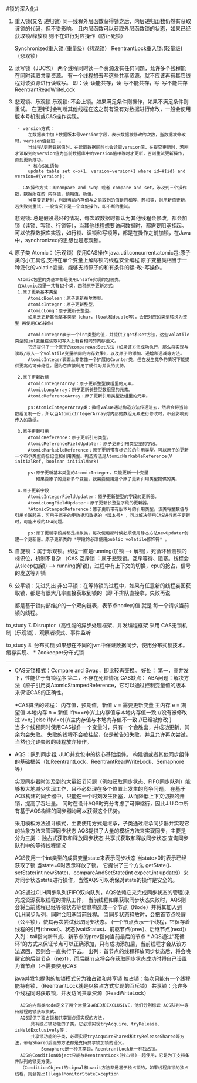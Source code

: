 #锁的深入化#
1. 重入锁(又名 递归锁)
    同一线程外层函数获得锁之后，内层递归函数仍然有获取该锁的代码，但不受影响。
    且内层函数可以获取外层函数锁的状态，如果已经获取锁/释放锁 则不在进行对应操作（防止死锁）
    
    Synchronized重入锁:(重量级)（悲观锁）
    ReentrantLock重入锁:(轻量级)（悲观锁）
    
2. 读写锁（JUC包）
    两个线程同时读一个资源没有任何问题，允许多个线程能在同时读取共享资源。
    有一个线程想去写这些共享资源，就不应该再有其它线程对该资源进行读或写。
    即：读-读能共存，读-写不能共存，写-写不能共存
    ReentrantReadWriteLock

3. 悲观锁、乐观锁
    乐观锁:
        不会上锁。如果满足条件则操作，如果不满足条件则重试。
        在更新时会判断其他线程在这之前有没有对数据进行修改，一般会使用版本号机制或CAS操作实现。
        
        - version方式：
            在数据表中加上数据版本号version字段，表示数据被修改的次数，当数据被修改时，version值会加一。
            当线程A更新数据值时，在读取数据同时也会读取version值，在提交更新时，若刚才读取到的version值为当前数据库中的version值相等时才更新，否则重试更新操作，直到更新成功。
            * 核心SQL语句
            update table set x=x+1, version=version+1 where id=#{id} and version=#{version};    
        
        - CAS操作方式：即compare and swap 或者 compare and set，涉及到三个操作数，数据所在的 内存值，预期值，新值。
            当需要更新时，判断当前内存值与之前取到的值是否相等，若相等，则用新值更新，若失败则重试，一般情况下是一个自旋操作，即不断的重试。
            
    悲观锁:
        总是假设最坏的情况，每次取数据时都认为其他线程会修改，都会加锁（读锁、写锁、行锁等），当其他线程想要访问数据时，都需要阻塞挂起。
        可以依靠数据库实现，如行锁、读锁和写锁等，都是在操作之前加锁，在Java中，synchronized的思想也是悲观锁。
    
4. 原子类
    Atomic：（乐观锁）使用CAS操作
        java.util.concurrent.atomic包;原子类的小工具包,支持在单个变量上解除锁的线程安全编程
        原子变量类相当于一种泛化的volatile变量，能够支持原子的和有条件的读-改-写操作。
        
        Atomic包里的类基本都是使用Unsafe实现的包装类。
        在Atomic包里一共有12个类，四种原子更新方式:
        1.原子更新基本类型
            AtomicBoolean：原子更新布尔类型。
            AtomicInteger：原子更新整型。
            AtomicLong：原子更新长整型。
            如果是更新其他基本类型（char，float和double等），会把对应的类型转换为整型 再使用CAS操作）
            
            AtomicInteger表示一个int类型的值，并提供了get和set方法，这些Volatile类型的int变量在读取和写入上有着相同的内存语义。
            它还提供了一个原子的compareAndSet方法（如果该方法成功执行，那么将实现与读取/写入一个volatile变量相同的内存效果），以及原子的添加、递增和递减等方法。
            AtomicInteger表面上非常像一个扩展的Counter类，但在发生竞争的情况下能提供更高的可伸缩性，因为它直接利用了硬件对并发的支持。
        
        2.原子更新数组
            AtomicIntegerArray：原子更新整型数组里的元素。
            AtomicLongArray：原子更新长整型数组里的元素。
            AtomicReferenceArray：原子更新引用类型数组里的元素。
            
            ps:AtomicIntegerArray类：数组value通过构造方法传递进去，然后会将当前数组复制一份，所以当AtomicIntegerArray对内部的数组元素进行修改时，不会影响到传入的数组。
        
        3.原子更新引用
            AtomicReference：原子更新引用类型。
            AtomicReferenceFieldUpdater：原子更新引用类型里的字段。
            AtomicMarkableReference：原子更新带有标记位的引用类型。可以原子的更新一个布尔类型的标记位和引用类型。构造方法是AtomicMarkableReference(V initialRef, boolean initialMark)
            
            ps:原子更新基本类型的AtomicInteger，只能更新一个变量
               如果要原子的更新多个变量，就需要使用这个原子更新引用类型提供的类。
        
        4.原子更新字段
            AtomicIntegerFieldUpdater：原子更新整型的字段的更新器。
            AtomicLongFieldUpdater：原子更新长整型字段的更新器。
            *AtomicStampedReference：原子更新带有版本号的引用类型。该类将整数值与引用关联起来，可用于原子的更数据和数据的 *版本号* ，可以解决使用CAS进行原子更新时，可能出现的ABA问题。

            ps:原子更新字段类都是抽象类，每次使用都时候必须使用静态方法newUpdater创建一个更新器。原子更新类的 *字段的必须使用public volatile修饰符* 。

5. 自旋锁 ：属于乐观锁。线程一直是running(加锁 --> 解锁)，死循环检测锁的标识位，机制不复杂 （CAS
   互斥锁 ：属于悲观锁。互斥等待、阻塞。线程会从sleep(加锁) --> running(解锁)，过程中有上下文的切换，cpu的抢占，信号的发送等开销
   
6. 公平锁：先进先出
   非公平锁：在等待锁的过程中，如果有任意新的线程妄图获取锁，都是有很大几率直接获取到锁的（即 不排队直接拿，失败再说
   
   都是基于锁内部维护的一个双向链表，表节点node的值 就是 每一个请求当前锁的线程。
    
to_study
7. Disruptor（高性能的异步处理框架、并发编程框架 
   采用 CAS无锁机制（乐观锁）、观察者模式、事件监听
   
to_study
8. 分布式锁
    如果想在不同的jvm中保证数据同步，使用分布式锁技术。
    缓存实现、 * Zookeeper分布式锁
    
-------------------------------------------------

- CAS无锁模式：Compare and Swap，即比较再交换。
    好处：
        第一，高并发下，性能优于有锁程序
        第二，不存在死锁情况
    CAS缺点：
        ABA问题：解决方法（原子引用类AtomicStampedReference，它可以通过控制变量值的版本来保证CAS的正确性。      
    
    *CAS算法的过程：
        内存值，预期值，新值
            v = 需要更新变量 主内存
            e = 期望值 本地内存
            n = 新值
            if(v==e){//主内存值与本地内存值一致
                //没有被修改过
                v=n;
            }else if(v!=e){//主内存值与本地内存值不一致
                //已经被修改
            }    
        当多个线程同时使用CAS操作一个变量时，只有一个会胜出，并成功更新，其余均会失败。
        失败的线程不会被挂起，仅是被告知失败，并且允许再次尝试，当然也允许失败的线程放弃操作。
           
- AQS：队列同步器; JUC并发包中的核心基础组件。
     构建锁或者其他同步组件的基础框架（如ReentrantLock、ReentrantReadWriteLock、Semaphore等）
    
    实现同步器时涉及到的大量细节问题（例如获取同步状态、FIFO同步队列）能够极大地减少实现工作，且不必处理在多个位置上发生的竞争问题。
    在基于AQS构建的同步器中，只能在一个时刻发生阻塞，从而降低上下文切换的开销，提高了吞吐量。
    同时在设计AQS时充分考虑了可伸缩行，因此J.U.C中所有基于AQS构建的同步器均可以获得这个优势。
    
    采用模板方法设计模式，主要使用方式是继承，子类通过继承同步器并实现它的抽象方法来管理同步状态
    AQS提供了大量的模板方法来实现同步，主要是分为三类：
        独占式获取和释放同步状态
        共享式获取和释放同步状态
        查询同步队列中的等待线程情况
    
    AQS使用一个int类型的成员变量state来表示同步状态
        当state>0时表示已经获取了锁
        当state=0时表示释放了锁。
        它提供了三个方法 getState()、setState(int newState)、compareAndSetState(int expect,int update)）来对同步状态state进行操作，当然AQS可以确保对state的操作是安全的。
    
    AQS通过CLH同步队列(FIFO双向队列，AQS依赖它来完成同步状态的管理)来完成资源获取线程的排队工作，
        当前线程如果获取同步状态失败时，AQS则会将当前线程已经等待状态等信息构造成一个节点（Node）并将其加入到CLH同步队列，同时会阻塞当前线程。
        当同步状态释放时，会把首节点唤醒（公平锁），使其再次尝试获取同步状态。
        (一个节点表示一个线程，它保存着线程的引用(thread)、状态(waitStatus)、前驱节点(prev)、后继节点(next))
        入列：tail指向新节点、新节点的prev指向当前最后的节点
        * AQS通过“死循环”的方式来保证节点可以正确添加，只有成功添加后，当前线程才会从该方法返回，否则会一直执行下去。
        出列：首节点的线程释放同步状态后，将会唤醒它的后继节点（next），而后继节点将会在获取同步状态成功时将自己设置为首节点（不需要使用CAS
        
    java并发包提供的加锁模式分为独占锁和共享锁
        独占锁：每次只能有一个线程能持有锁，（ReentrantLock就是以独占方式实现的互斥锁）
        共享锁：允许多个线程同时获取锁，并发访问共享资源（ReadWriteLock）

        AQS的内部类Node定义了两个常量SHARED和EXCLUSIVE，他们分别标识 AQS队列中等待线程的锁获取模式。
        AQS提供了独占锁和共享锁必须实现的方法，
            具有独占锁功能的子类，它必须实现tryAcquire、tryRelease、isHeldExclusively等；
            共享锁功能的子类，必须实现tryAcquireShared和tryReleaseShared等方法，带有Shared后缀的方法都是支持共享锁加锁的语义。
                Semaphore是一种共享锁，ReentrantLock是一种独占锁。
        AQS的ConditionObject只能与ReentrantLock(独占锁)一起使用，它是为了支持条件队列的锁更方便。
        （ConditionObject的signal和await方法都是基于独占锁的，如果线程非锁的独占线程，则会抛出IllegalMonitorStateException
       